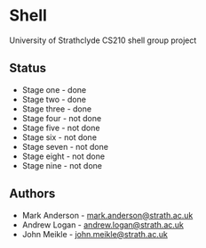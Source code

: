 Shell
=====

University of Strathclyde CS210 shell group project

## Status
* Stage one - done
* Stage two - done
* Stage three - done
* Stage four - not done
* Stage five - not done
* Stage six - not done
* Stage seven - not done
* Stage eight - not done
* Stage nine - not done

## Authors
* Mark Anderson - <mark.anderson@strath.ac.uk>
* Andrew Logan - <andrew.logan@strath.ac.uk>
* John Meikle - <john.meikle@strath.ac.uk>

